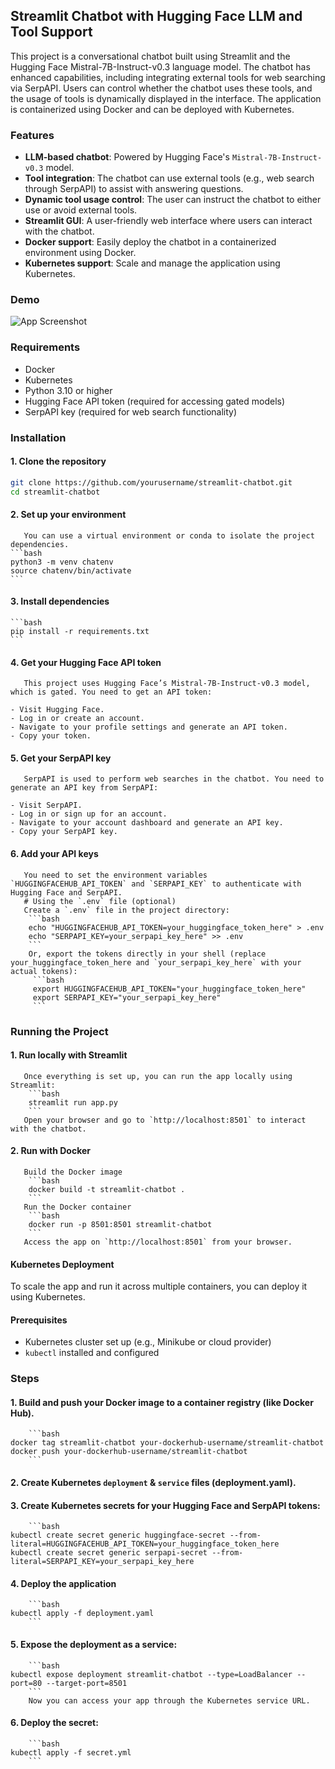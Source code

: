 ## Streamlit Chatbot with Hugging Face LLM and Tool Support

This project is a conversational chatbot built using Streamlit and the Hugging Face Mistral-7B-Instruct-v0.3 language model. The chatbot has enhanced capabilities, including integrating external tools for web searching via SerpAPI. Users can control whether the chatbot uses these tools, and the usage of tools is dynamically displayed in the interface. The application is containerized using Docker and can be deployed with Kubernetes.

### Features

- **LLM-based chatbot**: Powered by Hugging Face's `Mistral-7B-Instruct-v0.3` model.
- **Tool integration**: The chatbot can use external tools (e.g., web search through SerpAPI) to assist with answering questions.
- **Dynamic tool usage control**: The user can instruct the chatbot to either use or avoid external tools.
- **Streamlit GUI**: A user-friendly web interface where users can interact with the chatbot.
- **Docker support**: Easily deploy the chatbot in a containerized environment using Docker.
- **Kubernetes support**: Scale and manage the application using Kubernetes.

### Demo

![App Screenshot](screenshot.png)

### Requirements

- Docker
- Kubernetes
- Python 3.10 or higher
- Hugging Face API token (required for accessing gated models)
- SerpAPI key (required for web search functionality)

### Installation

#### 1. Clone the repository
```bash
git clone https://github.com/yourusername/streamlit-chatbot.git
cd streamlit-chatbot
```
#### 2. Set up your environment
       You can use a virtual environment or conda to isolate the project dependencies.
	```bash
	python3 -m venv chatenv
	source chatenv/bin/activate
	```

#### 3. Install dependencies
	```bash
	pip install -r requirements.txt
	```

#### 4. Get your Hugging Face API token
       This project uses Hugging Face’s Mistral-7B-Instruct-v0.3 model, which is gated. You need to get an API token:

	- Visit Hugging Face.
	- Log in or create an account.
	- Navigate to your profile settings and generate an API token.
	- Copy your token.

#### 5. Get your SerpAPI key
       SerpAPI is used to perform web searches in the chatbot. You need to generate an API key from SerpAPI:

	- Visit SerpAPI.
	- Log in or sign up for an account.
	- Navigate to your account dashboard and generate an API key.
	- Copy your SerpAPI key.

#### 6. Add your API keys
       You need to set the environment variables `HUGGINGFACEHUB_API_TOKEN` and `SERPAPI_KEY` to authenticate with Hugging Face and SerpAPI.
       # Using the `.env` file (optional)
       Create a `.env` file in the project directory:
        ```bash
        echo "HUGGINGFACEHUB_API_TOKEN=your_huggingface_token_here" > .env
        echo "SERPAPI_KEY=your_serpapi_key_here" >> .env
        ```
        Or, export the tokens directly in your shell (replace your_huggingface_token_here and `your_serpapi_key_here` with your actual tokens):
         ```bash
         export HUGGINGFACEHUB_API_TOKEN="your_huggingface_token_here"
         export SERPAPI_KEY="your_serpapi_key_here"
         ```
         
### Running the Project
#### 1. Run locally with Streamlit
       Once everything is set up, you can run the app locally using Streamlit:
        ```bash
        streamlit run app.py
        ```
       Open your browser and go to `http://localhost:8501` to interact with the chatbot.
       
#### 2. Run with Docker
       Build the Docker image
        ```bash
        docker build -t streamlit-chatbot .
        ```
       Run the Docker container
        ```bash
        docker run -p 8501:8501 streamlit-chatbot
        ```
       Access the app on `http://localhost:8501` from your browser.
       
#### Kubernetes Deployment
   To scale the app and run it across multiple containers, you can deploy it using Kubernetes.

#### Prerequisites
- Kubernetes cluster set up (e.g., Minikube or cloud provider)
- `kubectl` installed and configured

### Steps
#### 1. Build and push your Docker image to a container registry (like Docker Hub).
        ```bash
	docker tag streamlit-chatbot your-dockerhub-username/streamlit-chatbot
	docker push your-dockerhub-username/streamlit-chatbot
        ```
#### 2. Create Kubernetes `deployment` & `service` files (deployment.yaml).
#### 3. Create Kubernetes secrets for your Hugging Face and SerpAPI tokens:
        ```bash
	kubectl create secret generic huggingface-secret --from-literal=HUGGINGFACEHUB_API_TOKEN=your_huggingface_token_here
	kubectl create secret generic serpapi-secret --from-literal=SERPAPI_KEY=your_serpapi_key_here
#### 4. Deploy the application
        ```bash
	kubectl apply -f deployment.yaml
        ```             
#### 5. Expose the deployment as a service:
        ```bash
	kubectl expose deployment streamlit-chatbot --type=LoadBalancer --port=80 --target-port=8501
        ``` 
        Now you can access your app through the Kubernetes service URL.
#### 6. Deploy the secret:
        ```bash
	kubectl apply -f secret.yml
        ``` 




